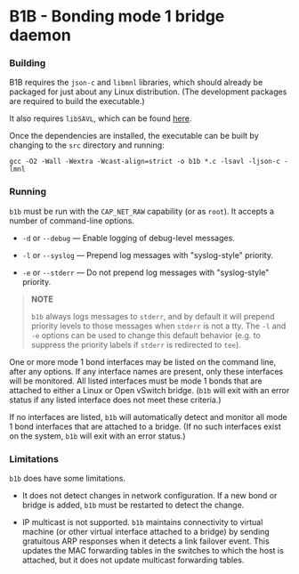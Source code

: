 # B1B - Bonding mode 1 bridge daemon

### Building

B1B requires the `json-c` and `libmnl` libraries, which should already be
packaged for just about any Linux distribution.  (The development packages are
required to build the executable.)

It also requires `libSAVL`, which can be found
[here](https://github.com/ipilcher/libsavl).

Once the dependencies are installed, the executable can be built by changing to
the `src` directory and running:

```
gcc -O2 -Wall -Wextra -Wcast-align=strict -o b1b *.c -lsavl -ljson-c -lmnl
```

### Running

`b1b` must be run with the `CAP_NET_RAW` capability (or as `root`).  It accepts
a number of command-line options.

* `-d` or `--debug` &mdash; Enable logging of debug-level messages.

* `-l` or `--syslog` &mdash; Prepend log messages with "syslog-style" priority.

* `-e` or `--stderr` &mdash; Do not prepend log messages with "syslog-style"
  priority.

> **NOTE**
>
> `b1b` always logs messages to `stderr`, and by default it will prepend
> priority levels to those messages when `stderr` is not a tty.  The `-l` and
> `-e` options can be used to change this default behavior (e.g. to suppress the
> priority labels if `stderr` is redirected to `tee`).

One or more mode 1 bond interfaces may be listed on the command line, after any
options.  If any interface names are present, only these interfaces will be
monitored.  All listed interfaces must be mode 1 bonds that are attached to
either a Linux or Open vSwitch bridge.  (`b1b` will exit with an error status if
any listed interface does not meet these criteria.)

If no interfaces are listed, `b1b` will automatically detect and
monitor all mode 1 bond interfaces that are attached to a bridge.  (If no such
interfaces exist on the system, `b1b` will exit with an error status.)

### Limitations

`b1b` does have some limitations.

* It does not detect changes in network configuration.  If a new bond or bridge
  is added, `b1b` must be restarted to detect the change.

* IP multicast is not supported.  `b1b` maintains connectivity to virtual
  machine (or other virtual interface attached to a bridge) by sending
  gratuitous ARP responses when it detects a link failover event.  This updates
  the MAC forwarding tables in the switches to which the host is attached, but
  it does not update multicast forwarding tables.
